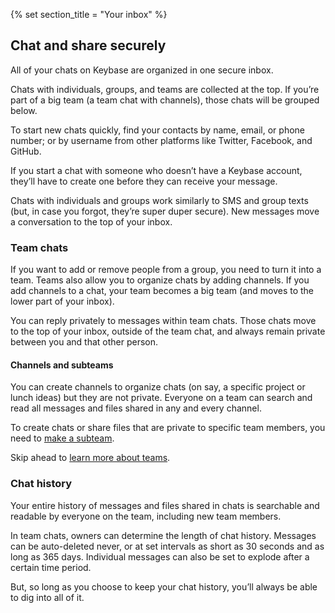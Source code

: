 {% set section_title = "Your inbox" %}
## Chat and share securely
All of your chats on Keybase are organized in one secure inbox. 

Chats with individuals, groups, and teams are collected at the top. If you’re part of a big team (a team chat with channels), those chats will be grouped below.  

To start new chats quickly, find your contacts by name, email, or phone number; or by username from other platforms like Twitter, Facebook, and GitHub.

If you start a chat with someone who doesn’t have a Keybase account, they’ll have to create one before they can receive your message.

Chats with individuals and groups work similarly to SMS and group texts (but, in case you forgot, they’re super duper secure). New messages move a conversation to the top of your inbox.   

### Team chats
If you want to add or remove people from a group, you need to turn it into a team. Teams also allow you to organize chats by adding channels. If you add channels to a chat, your team becomes a big team (and moves to the lower part of your inbox).

You can reply privately to messages within team chats. Those chats move to the top of your inbox, outside of the team chat, and always remain private between you and that other person.

#### Channels and subteams
You can create channels to organize chats (on say, a specific project or lunch ideas) but they are not private. Everyone on a team can search and read all messages and files shared in any and every channel. 

To create chats or share files that are private to specific team members, you need to [make a subteam](/teams#subteams). 

Skip ahead to [learn more about teams](/teams).
 
### Chat history
Your entire history of messages and files shared in chats is searchable and readable by everyone on the team, including new team members. 
 
In team chats, owners can determine the length of chat history. Messages can be auto-deleted never, or at set intervals as short as 30 seconds and as long as 365 days. Individual messages can also be set to explode after a certain time period.
 
But, so long as you choose to keep your chat history, you’ll always be able to dig into all of it. 

